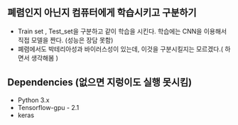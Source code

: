 ## 폐렴인지 아닌지 컴퓨터에게 학습시키고 구분하기 

- Train set , Test_set을 구분하고 같이 학습을 시킨다. 학습에는 CNN을 이용해서 직접 모델을 짠다. (성능은 장담 못함) 
- 폐렴에서도 박테리아성과 바이러스성이 있는데, 이것을 구분시킬지는 모르겠다.( 하면서 생각해봄 )



## Dependencies (없으면 지렁이도 실행 못시킴)

- Python 3.x 
- Tensorflow-gpu - 2.1 
- keras 

